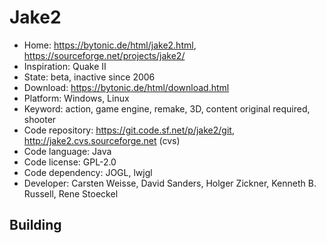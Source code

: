 # Jake2

- Home: https://bytonic.de/html/jake2.html, https://sourceforge.net/projects/jake2/
- Inspiration: Quake II
- State: beta, inactive since 2006
- Download: https://bytonic.de/html/download.html
- Platform: Windows, Linux
- Keyword: action, game engine, remake, 3D, content original required, shooter
- Code repository: https://git.code.sf.net/p/jake2/git, http://jake2.cvs.sourceforge.net (cvs)
- Code language: Java
- Code license: GPL-2.0
- Code dependency: JOGL, lwjgl
- Developer: Carsten Weisse, David Sanders, Holger Zickner, Kenneth B. Russell, Rene Stoeckel

## Building

